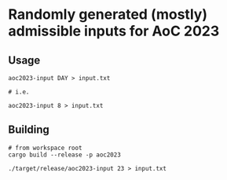 # Randomly generated (mostly) admissible inputs for AoC 2023

## Usage

```
aoc2023-input DAY > input.txt

# i.e.

aoc2023-input 8 > input.txt
```

## Building

```
# from workspace root
cargo build --release -p aoc2023

./target/release/aoc2023-input 23 > input.txt
```
